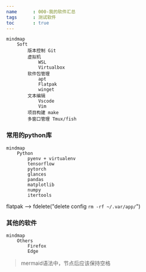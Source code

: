 ```yaml
---
name      : 000-我的软件汇总
tags      : 测试软件
toc       : true
---
```




```mermaid
mindmap
    Soft
        版本控制 Git
        虚拟机
            WSL
            Virtualbox
        软件包管理
            apt
            Flatpak
            winget
        文本编辑
            Vscode
            Vim
        项目构建 make
        多窗口管理 Tmux/fish

```


### 常用的python库

```mermaid
mindmap
    Python
        pyenv + virtualenv
        tensorflow
        pytorch
        glances
        pandas
        matplotlib
        numpy
        itertools
```

flatpak --> fdelete("delete config `rm -rf ~/.var/app/`")


### 其他的软件

```mermaid
mindmap
    Others
        Firefox
        Edge
```

> mermaid语法中，节点后应该保持空格

